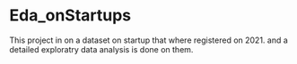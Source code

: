 # Eda_onStartups
This project in on a dataset on startup that where registered on 2021. and a detailed exploratry data analysis is done on them.
